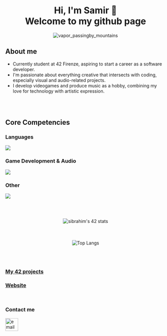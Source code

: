 <div align="center">
<h1 align="center">Hi, I'm Samir 👋 <br>Welcome to my github page </h1>

![vapor_passingby_mountains](https://github.com/sidev86/sidev86/assets/84662823/044c264e-26ae-40a7-8d6d-e6cafddd678d)
</div>
<h2>About me</h2>
<ul>
  <li>Currently student at 42 Firenze, aspiring to start a career as a software developer.</li>
  <li>I'm passionate about everything creative that intersects with coding, especially visual and audio-related projects.</li>
  <li>I develop videogames and produce music as a hobby, combining my love for technology with artistic expression.</li>
</ul>

<br><br>
<h2>Core Competencies</h2>
<h3>Languages</h3>
<p align="left">
  <a href="https://skillicons.dev">
    <img src="https://skillicons.dev/icons?i=c,cpp,cs,py" />
  </a>
</p>
<h3>Game Development & Audio</h3>
<p align="left">
  <a href="https://skillicons.dev">
    <img src="https://skillicons.dev/icons?i=unity,godot,ableton" />
  </a>
</p>
<h3>Other</h3>
<p align="left">
  <a href="https://skillicons.dev">
    <img src="https://skillicons.dev/icons?i=vim,vscode,git,bash,linux,docker" />
  </a>
</p>

<br><div align="center"><br>
<img src="https://badge.mediaplus.ma/starryblue/sibrahim?1337Badge=off&UM6P=off" alt="sibrahim's 42 stats" />
<br><br><br><br>
![Top Langs](https://github-readme-stats.vercel.app/api/top-langs/?username=sidev86&langs_count=8&theme=dracula)
</div>
<br><br>


<h3 align="left"><a href="https://github.com/sidev86/42projects">My 42 projects</a></h3>
<h3 align="left"><a href="https://sidev86.github.io/html-mywebsite">Website</a></h3>


<br>
<h3 align="left">Contact me</h3>
<p align="left">


<a href="mailto:samir.ibrahim@outlook.it">
  <img src="https://img.icons8.com/ios-filled/50/377cf6/new-post.png" alt="email icon" height="40" width="40"/>
</a>

